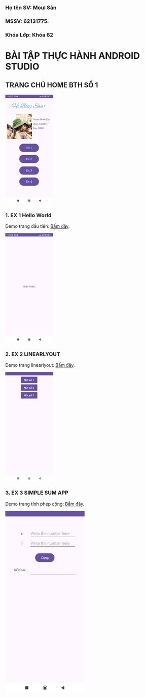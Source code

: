 ### Họ tên SV: Moul Sàn
### MSSV: 62131775.
### Khóa Lớp: Khóa 62

# BÀI TẬP THỰC HÀNH ANDROID STUDIO
## TRANG CHỦ HOME BTH SỐ 1



<img src="https://github.com/moulsan369/62131775-AndroidProgaming/blob/main/images/0.jpg" width="150" alt="demo app" />

### 1. EX 1 Hello World

Demo trang đầu tiên: [Bấm đây](https://github.com/moulsan369/62131775-AndroidProgaming/blob/main/BTHone/app/src/main/res/layout/ex_1.xml).

<img src="https://github.com/moulsan369/62131775-AndroidProgaming/blob/main/images/1.jpg" width="150" alt="Hello World 1" /> 

### 2. EX 2 LINEARLYOUT

Demo trang linearlyout: [Bấm đây](https://github.com/moulsan369/62131775-AndroidProgaming/blob/main/BTHone/app/src/main/res/layout/ex_2.xml).

<img src="https://github.com/moulsan369/62131775-AndroidProgaming/blob/main/images/2.jpg" width="150" alt="line" /> 

### 3. EX 3 SIMPLE SUM APP

Demo trang tính phép cộng: [Bấm đây](https://github.com/moulsan369/62131775-AndroidProgaming/blob/main/BTHone/app/src/main/res/layout/ex_3.xml).

<img src="https://github.com/moulsan369/62131775-AndroidProgaming/blob/main/images/3.jpg" width="250" alt="sum" /> 
